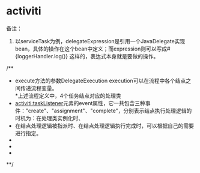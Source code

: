 # activiti

备注：
1. 以serviceTask为例，delegateExpression是引用一个JavaDelegate实现bean，具体的操作在这个bean中定义；而expression则可以写成#{loggerHandler.log()} 这样的，表达式本身就是要做的操作。

/** 
 * execute方法的参数DelegateExecution execution可以在流程中各个结点之间传递流程变量。  
 *上述流程定义中，4个任务结点对应的处理类 
 * <activiti:taskListener>元素的event属性，它一共包含三种事件："create"、"assignment"、"complete"，分别表示结点执行处理逻辑的时机为：在处理类实例化时、
 * 在结点处理逻辑被指派时、在结点处理逻辑执行完成时，可以根据自己的需要进行指定。  
 * <userTask id="servicetask2" name="产品经理同意"> 
       <extensionElements> 
          <activiti:taskListener event="complete" class="com.easyway.workflow.activiti.gateway.ProductManagerUserTaskListener"/> 
       </extensionElements> 
 * </userTask> 
 * 
 **/

